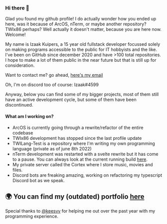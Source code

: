 ### Hi there 👋

Glad you found my github profile! I do actually wonder how you ended up here, was it because of ArcOS, nTerm, or maybe another repository? TWIx86 perhaps? Well actually it doesn't matter, because you are here now. Welcome!

My name is Izaak Kuipers, a 15 year old fullstack developer focussed solely on making programs accessible to the public for IT hobbyists and the like. I've been on GitHub since december 2020 and have >100 total repositories. I hope to make a lot of them public in the near future but that is still up for consideration.

Want to contact me? go ahead, [here's my email](mailto:me@twiserver.nl)

Oh, I'm on discord too of course: Izaak#4599

Anyway, below you can find some of my bigger projects, most of them still have an active development cycle, but some of them have been discontinued.

#### What am I working on?
* ArcOS is currently going through a rewrite/refactor of the entire codebase
* TWIx86 development has stopped since the last profile update
* TWILang-Test is a repository where I'm writing my own programming language (private as of june 8th 2022)
* nTerm development was restarted with a svelte rewrite but it has come to a pause. You can always look at the current running build [here](https://www.izaakdev.tk/nTerm).
* My private server called the Cortex where I store music, movies and files.
* Discord bots are freaking amazing, working on refactoring my typescript Discord bot as we speak.

🌍 You can find my (outdated) portfolio [here](https://www.youtube.com/watch?v=dQw4w9WgXcQ)
---

Special thanks to [@keesvv](https://www.github.com/keesvv) for helping me out over the past year with my programming experience.
